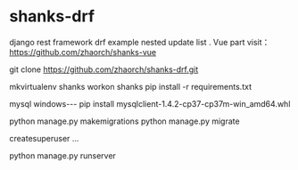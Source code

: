 # shanks-drf
django rest framework drf example nested update list .  Vue part visit： https://github.com/zhaorch/shanks-vue


git clone https://github.com/zhaorch/shanks-drf.git

mkvirtualenv shanks
workon shanks
pip install -r requirements.txt

mysql windows---
pip install mysqlclient-1.4.2-cp37-cp37m-win_amd64.whl

python manage.py makemigrations
python manage.py migrate

createsuperuser ...

python manage.py runserver
